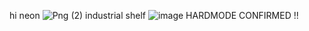 hi neon
![Png (2)](https://user-images.githubusercontent.com/116474888/207443983-57572c2c-2ac5-4c5d-bdad-01b0c2b715ae.png) industrial shelf
![image](https://user-images.githubusercontent.com/116474888/207444305-9bfe4e21-72a6-49fe-baed-97b479baa752.png)
HARDMODE CONFIRMED !!
